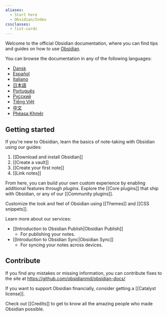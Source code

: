 ```yaml
---
aliases:
  - Start here
  - Obsidian/Index
cssclasses:
  - list-cards
---
```


Welcome to the official Obsidian documentation, where you can find tips and guides on how to use [Obsidian](https://obsidian.md).

You can browse the documentation in any of the following languages:

- [Dansk](https://publish.obsidian.md/help-da)
- [Español](https://publish.obsidian.md/help-es)
- [Italiano](https://publish.obsidian.md/help-it)
- [日本語](https://publish.obsidian.md/help-ja)
- [Português](https://publish.obsidian.md/help-pt-br)
- [Русский](https://publish.obsidian.md/help-ru)
- [Tiếng Việt](https://publish.obsidian.md/help-vi)
- [中文](https://publish.obsidian.md/help-zh)
- [Phéasa Khmêr](https://publish.obsidian.md/help-km)



## Getting started

If you're new to Obsidian, learn the basics of note-taking with Obsidian using our guides:

1. [[Download and install Obsidian]]
2. [[Create a vault]]
3. [[Create your first note]]
4. [[Link notes]]

From here, you can build your own custom experience by enabling additional features through _plugins_. Explore the [[Core plugins]] that ship with Obsidian, or any of our [[Community plugins]].

Customize the look and feel of Obsidian using [[Themes]] and [[CSS snippets]].

Learn more about our services:

- [[Introduction to Obsidian Publish|Obsidian Publish]]
	- For publishing your notes.
- [[Introduction to Obsidian Sync|Obsidian Sync]]
	- For syncing your notes across devices.

## Contribute

If you find any mistakes or missing information, you can contribute fixes to the site at https://github.com/obsidianmd/obsidian-docs/

If you want to support Obsidian financially, consider getting a [[Catalyst license]].

Check out [[Credits]] to get to know all the amazing people who made Obsidian possible.
